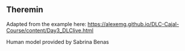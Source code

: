 ## Theremin

Adapted from the example here: https://alexemg.github.io/DLC-Cajal-Course/content/Day3_DLClive.html

Human model provided by Sabrina Benas
